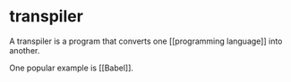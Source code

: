 # transpiler

A transpiler is a program that converts one [[programming language]] into another.

One popular example is [[Babel]].
